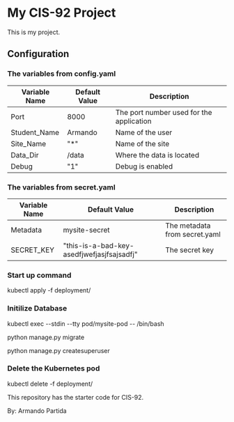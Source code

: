 # My CIS-92 Project 
This is my project.

## Configuration

### The variables from config.yaml

| Variable Name | Default Value | Description |
| --- | --- | --- | 
|  Port | 8000 | The port number used for the application | 
| Student_Name | Armando | Name of the user | 
| Site_Name | "*" | Name of the site | 
| Data_Dir | /data | Where the data is located | 
| Debug | "1" | Debug is enabled | 

### The variables from secret.yaml

| Variable Name | Default Value | Description |
| --- | --- | --- |  
| Metadata | mysite-secret | The metadata from secret.yaml |  
| SECRET_KEY | "this-is-a-bad-key-asedfjwefjasjfsajsadfj" | The secret key |

### Start up command
kubectl apply -f deployment/

### Initilize Database
kubectl exec --stdin --tty pod/mysite-pod -- /bin/bash

python manage.py migrate

python manage.py createsuperuser

### Delete the Kubernetes pod
kubectl delete -f deployment/



This repository has the starter code for CIS-92. 

By: Armando Partida